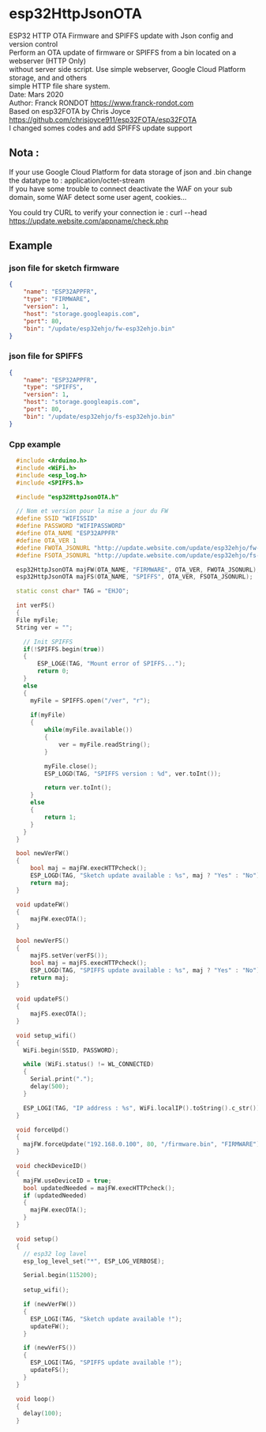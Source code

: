 # esp32HttpJsonOTA
ESP32 HTTP OTA Firmware and SPIFFS update with Json config and version control  
Perform an OTA update of firmware or SPIFFS from a bin located on a webserver (HTTP Only)  
without server side script. Use simple webserver, Google Cloud Platform storage, and and others  
simple HTTP file share system.  
Date: Mars 2020  
Author: Franck RONDOT https://www.franck-rondot.com  
Based on esp32FOTA by Chris Joyce <https://github.com/chrisjoyce911/esp32FOTA/esp32FOTA>  
I changed somes codes and add SPIFFS update support  

## Nota : 
If your use Google Cloud Platform for data storage of json and .bin change the datatype to : application/octet-stream  
If you have some trouble to connect deactivate the WAF on your sub domain, some WAF detect some user agent, cookies...  

You could try CURL to verify your connection ie : curl --head https://update.website.com/appname/check.php

## Example
### json file for sketch firmware
```json
{
	"name": "ESP32APPFR",
	"type": "FIRMWARE",
	"version": 1,
	"host": "storage.googleapis.com",
	"port": 80,
	"bin": "/update/esp32ehjo/fw-esp32ehjo.bin"
}
```
### json file for SPIFFS
```json
{
    "name": "ESP32APPFR",
    "type": "SPIFFS",
    "version": 1,
    "host": "storage.googleapis.com",
    "port": 80,
    "bin": "/update/esp32ehjo/fs-esp32ehjo.bin"
}
```
### Cpp example
```cpp
  #include <Arduino.h>
  #include <WiFi.h>
  #include <esp_log.h>
  #include <SPIFFS.h>

  #include "esp32HttpJsonOTA.h"

  // Nom et version pour la mise a jour du FW
  #define SSID "WIFISSID"
  #define PASSWORD "WIFIPASSWORD"
  #define OTA_NAME "ESP32APPFR"
  #define OTA_VER 1
  #define FWOTA_JSONURL "http://update.website.com/update/esp32ehjo/fw-esp32ehjo.json"
  #define FSOTA_JSONURL "http://update.website.com/update/esp32ehjo/fs-esp32ehjo.json"

  esp32HttpJsonOTA majFW(OTA_NAME, "FIRMWARE", OTA_VER, FWOTA_JSONURL);
  esp32HttpJsonOTA majFS(OTA_NAME, "SPIFFS", OTA_VER, FSOTA_JSONURL);

  static const char* TAG = "EHJO";

  int verFS()
  {
  File myFile;
  String ver = "";

    // Init SPIFFS
    if(!SPIFFS.begin(true))
    {
        ESP_LOGE(TAG, "Mount error of SPIFFS...");
        return 0;
    }
    else
    {
      myFile = SPIFFS.open("/ver", "r");
      
      if(myFile)
      {
          while(myFile.available())
          {
              ver = myFile.readString();
          }

          myFile.close();
          ESP_LOGD(TAG, "SPIFFS version : %d", ver.toInt());

          return ver.toInt();
      }
      else
      {
          return 1;
      }
    }
  }

  bool newVerFW()
  {
      bool maj = majFW.execHTTPcheck();
      ESP_LOGD(TAG, "Sketch update available : %s", maj ? "Yes" : "No");
      return maj;
  }

  void updateFW()
  {
      majFW.execOTA();
  }

  bool newVerFS()
  {
      majFS.setVer(verFS());
      bool maj = majFS.execHTTPcheck();
      ESP_LOGD(TAG, "SPIFFS update available : %s", maj ? "Yes" : "No");
      return maj;
  }

  void updateFS()
  {
      majFS.execOTA();
  }

  void setup_wifi()
  {
    WiFi.begin(SSID, PASSWORD);

    while (WiFi.status() != WL_CONNECTED)
    {
      Serial.print(".");
      delay(500);
    }

    ESP_LOGI(TAG, "IP address : %s", WiFi.localIP().toString().c_str());
  }

  void forceUpd()
  {
    majFW.forceUpdate("192.168.0.100", 80, "/firmware.bin", "FIRMWARE");
  }

  void checkDeviceID()
  {
    majFW.useDeviceID = true;
    bool updatedNeeded = majFW.execHTTPcheck();
    if (updatedNeeded)
    {
      majFW.execOTA();
    }
  }

  void setup()
  {
    // esp32 log lavel
    esp_log_level_set("*", ESP_LOG_VERBOSE);

    Serial.begin(115200);
    
    setup_wifi();

    if (newVerFW())
    {
      ESP_LOGI(TAG, "Sketch update available !");
      updateFW();
    }

    if (newVerFS())
    {
      ESP_LOGI(TAG, "SPIFFS update available !");
      updateFS();
    }
  }

  void loop()
  {
    delay(100);
  }
```
